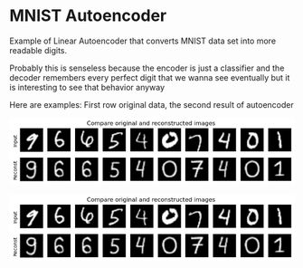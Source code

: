 # MNIST Autoencoder

Example of Linear Autoencoder that converts MNIST data set into more readable digits.

Probably this is senseless because the encoder is just a classifier and the decoder remembers every perfect digit that we wanna see eventually but it is interesting to see that behavior anyway

Here are examples:
First row original data, the second result of autoencoder

![Exapmpe output #1](/images/output.png?raw=true "Exapmpe output #1")

![Exapmpe output #2](/images/output.png?raw=true "Exapmpe output #2")
